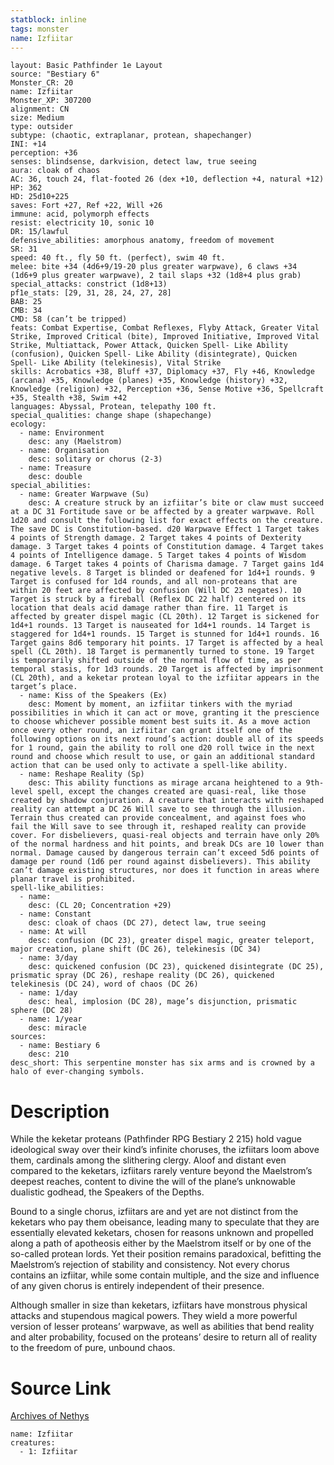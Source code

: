 ```yaml
---
statblock: inline
tags: monster
name: Izfiitar
---
```

```statblock
layout: Basic Pathfinder 1e Layout
source: "Bestiary 6"
Monster_CR: 20
name: Izfiitar
Monster_XP: 307200
alignment: CN
size: Medium
type: outsider
subtype: (chaotic, extraplanar, protean, shapechanger)
INI: +14
perception: +36
senses: blindsense, darkvision, detect law, true seeing
aura: cloak of chaos
AC: 36, touch 24, flat-footed 26 (dex +10, deflection +4, natural +12)
HP: 362
HD: 25d10+225
saves: Fort +27, Ref +22, Will +26
immune: acid, polymorph effects
resist: electricity 10, sonic 10
DR: 15/lawful
defensive_abilities: amorphous anatomy, freedom of movement
SR: 31
speed: 40 ft., fly 50 ft. (perfect), swim 40 ft.
melee: bite +34 (4d6+9/19-20 plus greater warpwave), 6 claws +34 (1d6+9 plus greater warpwave), 2 tail slaps +32 (1d8+4 plus grab)
special_attacks: constrict (1d8+13)
pf1e_stats: [29, 31, 28, 24, 27, 28]
BAB: 25
CMB: 34
CMD: 58 (can’t be tripped)
feats: Combat Expertise, Combat Reflexes, Flyby Attack, Greater Vital Strike, Improved Critical (bite), Improved Initiative, Improved Vital Strike, Multiattack, Power Attack, Quicken Spell- Like Ability (confusion), Quicken Spell- Like Ability (disintegrate), Quicken Spell- Like Ability (telekinesis), Vital Strike
skills: Acrobatics +38, Bluff +37, Diplomacy +37, Fly +46, Knowledge (arcana) +35, Knowledge (planes) +35, Knowledge (history) +32, Knowledge (religion) +32, Perception +36, Sense Motive +36, Spellcraft +35, Stealth +38, Swim +42
languages: Abyssal, Protean, telepathy 100 ft.
special_qualities: change shape (shapechange)
ecology:
  - name: Environment
    desc: any (Maelstrom)
  - name: Organisation
    desc: solitary or chorus (2-3)
  - name: Treasure
    desc: double
special_abilities:
  - name: Greater Warpwave (Su)
    desc: A creature struck by an izfiitar’s bite or claw must succeed at a DC 31 Fortitude save or be affected by a greater warpwave. Roll 1d20 and consult the following list for exact effects on the creature. The save DC is Constitution-based. d20 Warpwave Effect 1 Target takes 4 points of Strength damage. 2 Target takes 4 points of Dexterity damage. 3 Target takes 4 points of Constitution damage. 4 Target takes 4 points of Intelligence damage. 5 Target takes 4 points of Wisdom damage. 6 Target takes 4 points of Charisma damage. 7 Target gains 1d4 negative levels. 8 Target is blinded or deafened for 1d4+1 rounds. 9 Target is confused for 1d4 rounds, and all non-proteans that are within 20 feet are affected by confusion (Will DC 23 negates). 10 Target is struck by a fireball (Reflex DC 22 half) centered on its location that deals acid damage rather than fire. 11 Target is affected by greater dispel magic (CL 20th). 12 Target is sickened for 1d4+1 rounds. 13 Target is nauseated for 1d4+1 rounds. 14 Target is staggered for 1d4+1 rounds. 15 Target is stunned for 1d4+1 rounds. 16 Target gains 8d6 temporary hit points. 17 Target is affected by a heal spell (CL 20th). 18 Target is permanently turned to stone. 19 Target is temporarily shifted outside of the normal flow of time, as per temporal stasis, for 1d3 rounds. 20 Target is affected by imprisonment (CL 20th), and a keketar protean loyal to the izfiitar appears in the target’s place.
  - name: Kiss of the Speakers (Ex)
    desc: Moment by moment, an izfiitar tinkers with the myriad possibilities in which it can act or move, granting it the prescience to choose whichever possible moment best suits it. As a move action once every other round, an izfiitar can grant itself one of the following options on its next round’s action: double all of its speeds for 1 round, gain the ability to roll one d20 roll twice in the next round and choose which result to use, or gain an additional standard action that can be used only to activate a spell-like ability.
  - name: Reshape Reality (Sp)
    desc: This ability functions as mirage arcana heightened to a 9th-level spell, except the changes created are quasi-real, like those created by shadow conjuration. A creature that interacts with reshaped reality can attempt a DC 26 Will save to see through the illusion. Terrain thus created can provide concealment, and against foes who fail the Will save to see through it, reshaped reality can provide cover. For disbelievers, quasi-real objects and terrain have only 20% of the normal hardness and hit points, and break DCs are 10 lower than normal. Damage caused by dangerous terrain can’t exceed 5d6 points of damage per round (1d6 per round against disbelievers). This ability can’t damage existing structures, nor does it function in areas where planar travel is prohibited.
spell-like_abilities:
  - name:
    desc: (CL 20; Concentration +29)
  - name: Constant
    desc: cloak of chaos (DC 27), detect law, true seeing
  - name: At will
    desc: confusion (DC 23), greater dispel magic, greater teleport, major creation, plane shift (DC 26), telekinesis (DC 34)
  - name: 3/day
    desc: quickened confusion (DC 23), quickened disintegrate (DC 25), prismatic spray (DC 26), reshape reality (DC 26), quickened telekinesis (DC 24), word of chaos (DC 26)
  - name: 1/day
    desc: heal, implosion (DC 28), mage’s disjunction, prismatic sphere (DC 28)
  - name: 1/year
    desc: miracle
sources:
  - name: Bestiary 6
    desc: 210
desc_short: This serpentine monster has six arms and is crowned by a halo of ever-changing symbols.
```
# Description
While the keketar proteans (Pathfinder RPG Bestiary 2 215) hold vague ideological sway over their kind’s infinite choruses, the izfiitars loom above them, cardinals among the slithering clergy. Aloof and distant even compared to the keketars, izfiitars rarely venture beyond the Maelstrom’s deepest reaches, content to divine the will of the plane’s unknowable dualistic godhead, the Speakers of the Depths. 

Bound to a single chorus, izfiitars are and yet are not distinct from the keketars who pay them obeisance, leading many to speculate that they are essentially elevated keketars, chosen for reasons unknown and propelled along a path of apotheosis either by the Maelstrom itself or by one of the so-called protean lords. Yet their position remains paradoxical, befitting the Maelstrom’s rejection of stability and consistency. Not every chorus contains an izfiitar, while some contain multiple, and the size and influence of any given chorus is entirely independent of their presence. 

Although smaller in size than keketars, izfiitars have monstrous physical attacks and stupendous magical powers. They wield a more powerful version of lesser proteans’ warpwave, as well as abilities that bend reality and alter probability, focused on the proteans’ desire to return all of reality to the freedom of pure, unbound chaos.
# Source Link
[Archives of Nethys](https://aonprd.com/MonsterDisplay.aspx?ItemName=Izfiitar)
```encounter-table
name: Izfiitar
creatures:
  - 1: Izfiitar
```
